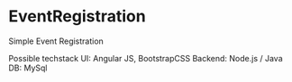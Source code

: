 # EventRegistration
Simple Event Registration

Possible techstack
UI: Angular JS, BootstrapCSS
Backend: Node.js / Java
DB: MySql

